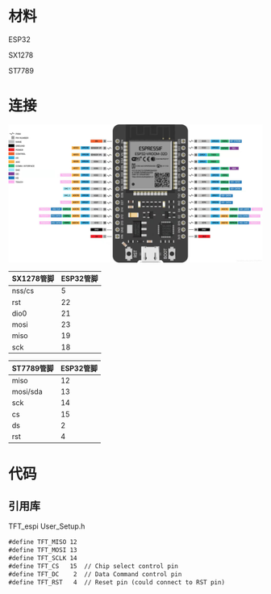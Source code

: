 # 材料
ESP32

SX1278

ST7789

# 连接

![esp32管脚](img/esp32pins.jpeg)

|  SX1278管脚   | ESP32管脚  |
|  ----  | ----  |
| nss/cs  | 5 |
| rst  | 22 |
| dio0  | 21 |
| mosi  | 23 |
| miso  | 19 |
| sck  | 18 |


|  ST7789管脚   | ESP32管脚  |
|  ----  | ----  |
| miso  | 12 |
| mosi/sda  | 13 |
| sck  | 14 |
| cs  | 15 |
| ds  | 2 |
| rst  | 4 |


# 代码
## 引用库
TFT_espi
User_Setup.h

```
#define TFT_MISO 12
#define TFT_MOSI 13
#define TFT_SCLK 14
#define TFT_CS   15  // Chip select control pin
#define TFT_DC    2  // Data Command control pin
#define TFT_RST   4  // Reset pin (could connect to RST pin)
```
